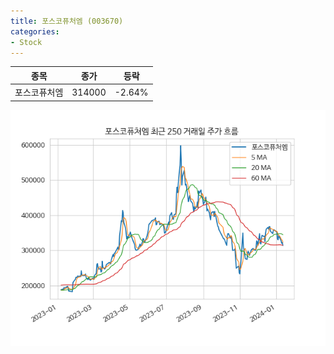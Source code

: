 ```yaml
---
title: 포스코퓨처엠 (003670)
categories:
- Stock
---
```


|종목|종가|등락|
|----|----|----|
|포스코퓨처엠|314000|-2.64%|

<!-- more -->

![003670](/assets/images/stock/003670.png)